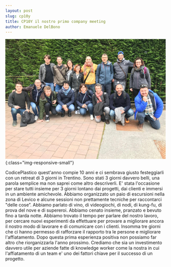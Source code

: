 ```yaml
---
layout: post
slug: cp10y
title: CP10Y il nostro primo company meeting
author: Emanuele DelBono
---
```

![Codiceplastico](/assets/images/team.jpg){:class="img-responsive-small"}

CodicePlastico quest'anno compie 10 anni e ci sembrava giusto festeggiarli con un retreat di 3 giorni in Trentino.
Sono stati 3 giorni davvero belli, una parola semplice ma non saprei come altro descriverli.
E' stata l'occasione per stare tutti insieme per 3 giorni lontano dai progetti, dai clienti e immersi in un ambiente amichevole.
Abbiamo organizzato un paio di escursioni nella zona di Levico e alcune sessioni non prettamente tecniche per raccontarci "delle cose”. Abbiamo parlato di vino, di videogiochi, di nodi, di kung-fu, di prova del nove e di supereroi.
Abbiamo cenato insieme, pranzato e bevuto fino a tarda notte. Abbiamo trovato il tempo per parlare del nostro lavoro, per cercare nuovi esperimenti da effettuare per provare a migliorare ancora il nostro modo di lavorare e di comunicare con i clienti.
Insomma tre giorni che ci hanno permesso di rafforzare il rapporto tra le persone e migliorare l'affiatamento.
Dopo questa prima esperienza positiva non possiamo far altro che riorganizzarla l'anno prossimo. Crediamo che sia un investimento davvero utile per aziende fatte di knowledge worker come la nostra in cui l'affiatamento di un team e' uno dei fattori chiave per il successo di un progetto.